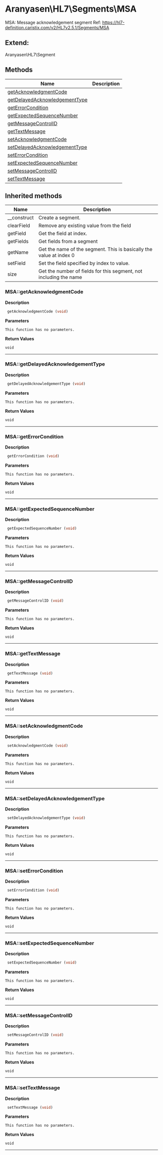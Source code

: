 # Aranyasen\HL7\Segments\MSA  

MSA: Message acknowledgement segment
Ref: https://hl7-definition.caristix.com/v2/HL7v2.5.1/Segments/MSA



## Extend:

Aranyasen\HL7\Segment

## Methods

| Name | Description |
|------|-------------|
|[getAcknowledgmentCode](#msagetacknowledgmentcode)||
|[getDelayedAcknowledgementType](#msagetdelayedacknowledgementtype)||
|[getErrorCondition](#msageterrorcondition)||
|[getExpectedSequenceNumber](#msagetexpectedsequencenumber)||
|[getMessageControlID](#msagetmessagecontrolid)||
|[getTextMessage](#msagettextmessage)||
|[setAcknowledgmentCode](#msasetacknowledgmentcode)||
|[setDelayedAcknowledgementType](#msasetdelayedacknowledgementtype)||
|[setErrorCondition](#msaseterrorcondition)||
|[setExpectedSequenceNumber](#msasetexpectedsequencenumber)||
|[setMessageControlID](#msasetmessagecontrolid)||
|[setTextMessage](#msasettextmessage)||

## Inherited methods

| Name | Description |
|------|-------------|
|__construct|Create a segment.|
|clearField|Remove any existing value from the field|
|getField|Get the field at index.|
|getFields|Get fields from a segment|
|getName|Get the name of the segment. This is basically the value at index 0|
|setField|Set the field specified by index to value.|
|size|Get the number of fields for this segment, not including the name|



### MSA::getAcknowledgmentCode  

**Description**

```php
 getAcknowledgmentCode (void)
```

 

 

**Parameters**

`This function has no parameters.`

**Return Values**

`void`


<hr />


### MSA::getDelayedAcknowledgementType  

**Description**

```php
 getDelayedAcknowledgementType (void)
```

 

 

**Parameters**

`This function has no parameters.`

**Return Values**

`void`


<hr />


### MSA::getErrorCondition  

**Description**

```php
 getErrorCondition (void)
```

 

 

**Parameters**

`This function has no parameters.`

**Return Values**

`void`


<hr />


### MSA::getExpectedSequenceNumber  

**Description**

```php
 getExpectedSequenceNumber (void)
```

 

 

**Parameters**

`This function has no parameters.`

**Return Values**

`void`


<hr />


### MSA::getMessageControlID  

**Description**

```php
 getMessageControlID (void)
```

 

 

**Parameters**

`This function has no parameters.`

**Return Values**

`void`


<hr />


### MSA::getTextMessage  

**Description**

```php
 getTextMessage (void)
```

 

 

**Parameters**

`This function has no parameters.`

**Return Values**

`void`


<hr />


### MSA::setAcknowledgmentCode  

**Description**

```php
 setAcknowledgmentCode (void)
```

 

 

**Parameters**

`This function has no parameters.`

**Return Values**

`void`


<hr />


### MSA::setDelayedAcknowledgementType  

**Description**

```php
 setDelayedAcknowledgementType (void)
```

 

 

**Parameters**

`This function has no parameters.`

**Return Values**

`void`


<hr />


### MSA::setErrorCondition  

**Description**

```php
 setErrorCondition (void)
```

 

 

**Parameters**

`This function has no parameters.`

**Return Values**

`void`


<hr />


### MSA::setExpectedSequenceNumber  

**Description**

```php
 setExpectedSequenceNumber (void)
```

 

 

**Parameters**

`This function has no parameters.`

**Return Values**

`void`


<hr />


### MSA::setMessageControlID  

**Description**

```php
 setMessageControlID (void)
```

 

 

**Parameters**

`This function has no parameters.`

**Return Values**

`void`


<hr />


### MSA::setTextMessage  

**Description**

```php
 setTextMessage (void)
```

 

 

**Parameters**

`This function has no parameters.`

**Return Values**

`void`


<hr />

